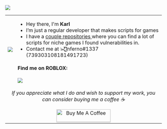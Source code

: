 <img src ="https://gpvc.arturio.dev/InfernoKarl">

<table>
  <tr>
    <td><img src="https://c.tenor.com/qEvN7_Cpkz4AAAAC/nichijou-mio.gif"></td>
    <td>
      <ul>
        <li>Hey there, I'm <strong>Karl</strong></li>
        <li>I’m just a regular developer that makes scripts for games</li>
        <li>I have a <a href="https://github.com/InfernoKarl?tab=repositories">couple repositories </a> where you can find a lot of scripts for niche games I found vulnerabilities in.</li>
        <li>Contact me at ๖̶̶̶ζ͜͡Inferno#1337 (739303108181491723)</li>
      </ul>
      <h4>Find me on ROBLOX:</h4>
      <a href="https://www.roblox.com/users/1971804805/profile"><img src="https://static.wikia.nocookie.net/ba67692c-bc3b-40a0-953a-6ca9d6ca51eb/scale-to-width/40"/></a>
    </td>
  </tr>
  <tr>
    <td align="center" colspan="2">
      <p><i>If you appreciate what I do and wish to support my work, you can consider buying me a coffee ☕</i></p>
      <a href="https://www.buymeacoffee.com/infernokarl" target="_blank"><img src="https://www.buymeacoffee.com/assets/img/custom_images/orange_img.png" alt="Buy Me A Coffee" style="height: 41px !important;width: 174px !important;box-shadow: 0px 3px 2px 0px rgba(190, 190, 190, 0.5) !important;-webkit-box-shadow: 0px 3px 2px 0px rgba(190, 190, 190, 0.5) !important;" ></a>
    </td>
  </tr>
</table>

